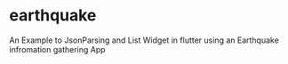 # earthquake

An Example to JsonParsing and List Widget in flutter using an Earthquake infromation gathering App


